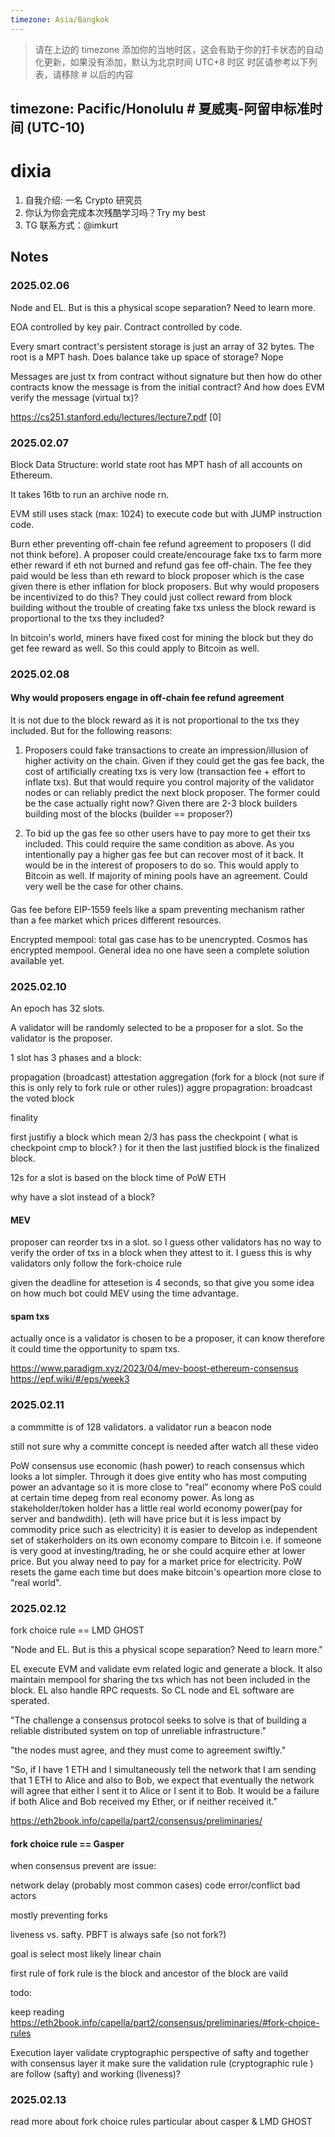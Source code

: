 ```yaml
---
timezone: Asia/Bangkok
---
```


> 请在上边的 timezone 添加你的当地时区，这会有助于你的打卡状态的自动化更新，如果没有添加，默认为北京时间 UTC+8 时区
> 时区请参考以下列表，请移除 # 以后的内容

timezone: Pacific/Honolulu # 夏威夷-阿留申标准时间 (UTC-10)
---

# dixia

1. 自我介绍: 一名 Crypto 研究员
2. 你认为你会完成本次残酷学习吗？Try my best
3. TG 联系方式：@imkurt

## Notes

<!-- Content_START -->

### 2025.02.06

Node and EL. But is this a physical scope separation? Need to learn more. 

EOA controlled by key pair. Contract controlled by code.

Every smart contract's persistent storage is just an array of 32 bytes. The root is a MPT hash. Does balance take up space of storage? Nope

Messages are just tx from contract without signature but then how do other contracts know the message is from the initial contract?
And how does EVM verify the message (virtual tx)?

https://cs251.stanford.edu/lectures/lecture7.pdf [0]

### 2025.02.07

Block Data Structure: world state root has MPT hash of all accounts on Ethereum.

It takes 16tb to run an archive node rn.

EVM still uses stack (max: 1024) to execute code but with JUMP instruction code.

Burn ether preventing off-chain fee refund agreement to proposers (I did not think before). A proposer could create/encourage fake txs to farm more ether reward if eth not burned and refund gas fee off-chain. The fee they paid would be less than eth reward to block proposer which is the case given there is ether inflation for block proposers. But why would proposers be incentivized to do this? They could just collect reward from block building without the trouble of creating fake txs unless the block reward is proportional to the txs they included?

In bitcoin's world, miners have fixed cost for mining the block but they do get fee reward as well. So this could apply to Bitcoin as well.

### 2025.02.08

#### Why would proposers engage in off-chain fee refund agreement

It is not due to the block reward as it is not proportional to the txs they included. But for the following reasons:

1. Proposers could fake transactions to create an impression/illusion of higher activity on the chain. Given if they could get the gas fee back, the cost of artificially creating txs is very low (transaction fee + effort to inflate txs). But that would require you control majority of the validator nodes or can reliably predict the next block proposer. The former could be the case actually right now? Given there are 2-3 block builders building most of the blocks (builder == proposer?)

2. To bid up the gas fee so other users have to pay more to get their txs included. This could require the same condition as above. As you intentionally pay a higher gas fee but can recover most of it back. It would be in the interest of proposers to do so. This would apply to Bitcoin as well. If majority of mining pools have an agreement. Could very well be the case for other chains.

#### 
Gas fee before EIP-1559 feels like a spam preventing mechanism rather than a fee market which prices different resources.

Encrypted mempool: total gas case has to be unencrypted. Cosmos has encrypted mempool. General idea no one have seen a complete solution available yet.

### 2025.02.10

An epoch has 32 slots.

A validator will be randomly selected to be a proposer for a slot. So the validator is the proposer.

1 slot has 3 phases and a block:

propagation (broadcast)
attestation aggregation (fork for a block (not sure if this is only rely to fork rule or other rules))
aggre propagration: broadcast the voted block

finality

first justifiy a block which mean 2/3 has pass the checkpoint ( what is checkpoint cmp to block? ) for it
then the last justified block is the finalized block.

12s for a slot is based on the block time of PoW ETH

why have a slot instead of a block?

#### MEV

proposer can reorder txs in a slot. so I guess other validators has no way to verify the order of txs in a block when they attest to it. I guess this is why validators only follow the fork-choice rule

given the deadline for attesetion is 4 seconds, so that give you some idea on how much bot could MEV using the time advantage.

#### spam txs

actually once is a validator is chosen to be a proposer, it can know therefore it could time the opportunity to spam txs.

https://www.paradigm.xyz/2023/04/mev-boost-ethereum-consensus
https://epf.wiki/#/eps/week3



### 2025.02.11

a commmitte is of 128 validators.
a validator run a beacon node 

still not sure why a committe concept is needed after watch all these video

PoW consensus use economic (hash power) to reach consensus which looks a lot simpler. Through it does give entity who has most computing power an advantage so it is more close to "real" economy where PoS could at certain time depeg from real economy power. As long as stakeholder/token holder has a little real world economy power(pay for server and bandwdith). (eth will have price but it is less impact by commodity price such as electricity) it is easier to develop as independent set of stakerholders on its own economy compare to Bitcoin i.e. if someone is very good at investing/trading, he or she could acquire ether at lower price. But you alway need to pay for a market price for electricity. PoW resets the game each time but does make bitcoin's opeartion more close to "real world".

### 2025.02.12

fork choice rule == LMD GHOST 

"Node and EL. But is this a physical scope separation? Need to learn more."

EL execute EVM and validate evm related logic and generate a block. It also maintain mempool for sharing the txs which has not been included in the block. EL also handle RPC requests. So CL node and EL software are sperated. 

"The challenge a consensus protocol seeks to solve is that of building a reliable distributed system on top of unreliable infrastructure." 

"the nodes must agree, and they must come to agreement swiftly."

"So, if I have 1 ETH and I simultaneously tell the network that I am sending that 1 ETH to Alice and also to Bob, we expect that eventually the network will agree that either I sent it to Alice or I sent it to Bob. It would be a failure if both Alice and Bob received my Ether, or if neither received it."

https://eth2book.info/capella/part2/consensus/preliminaries/

#### fork choice rule == Gasper

when consensus prevent are issue:

network delay (probably most common cases)
code error/conflict
bad actors

mostly preventing forks

liveness vs. safty. PBFT is always safe (so not fork?)

goal is select most likely linear chain

first rule of fork rule is the block and ancestor of the block are vaild

todo:

keep reading https://eth2book.info/capella/part2/consensus/preliminaries/#fork-choice-rules

Execution layer validate cryptographic perspective of safty and together with consensus layer it make sure the validation rule (cryptographic rule ) are follow (safty) and working (liveness)?

### 2025.02.13

read more about fork choice rules particular about casper & LMD GHOST

<!-- Content_END -->